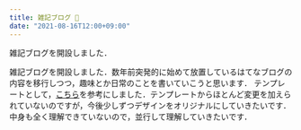 ```yaml
---
title: 雑記ブログ 👋
date: "2021-08-16T12:00+09:00"
---
```


雑記ブログを開設しました．

<!-- more -->
雑記ブログを開設しました．数年前突発的に始めて放置しているはてなブログの内容を移行しつつ，趣味とか日常のことを書いていこうと思います．
テンプレートとして，<a href="https://github.com/Charca/sapper-blog-template" target="_blank">こちら</a>を参考にしました．テンプレートからほとんど変更を加えられていないのですが，今後少しずつデザインをオリジナルにしていきたいです．中身も全く理解できていないので，並行して理解していきたいです．

